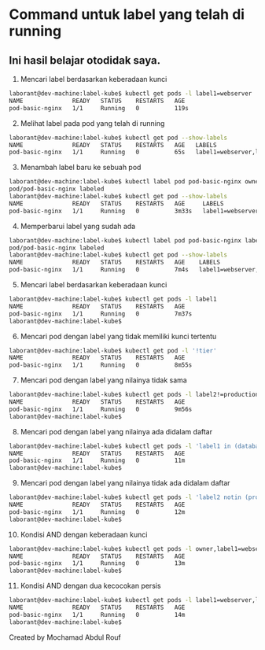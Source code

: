 # Command untuk label yang telah di running
## Ini hasil belajar otodidak saya.


1. Mencari label berdasarkan keberadaan kunci
```bash
laborant@dev-machine:label-kube$ kubectl get pods -l label1=webserver
NAME              READY   STATUS    RESTARTS   AGE
pod-basic-nginx   1/1     Running   0          119s
```

2. Melihat label pada pod yang telah di running
```bash
laborant@dev-machine:label-kube$ kubectl get pod --show-labels
NAME              READY   STATUS    RESTARTS   AGE   LABELS
pod-basic-nginx   1/1     Running   0          65s   label1=webserver,label2=development
```

3. Menambah label baru ke sebuah pod
```bash
laborant@dev-machine:label-kube$ kubectl label pod pod-basic-nginx owner=devops
pod/pod-basic-nginx labeled
laborant@dev-machine:label-kube$ kubectl get pod --show-labels
NAME              READY   STATUS    RESTARTS   AGE     LABELS
pod-basic-nginx   1/1     Running   0          3m33s   label1=webserver,label2=development,owner=devops
```

4. Memperbarui label yang sudah ada
```bash
laborant@dev-machine:label-kube$ kubectl label pod pod-basic-nginx label2=staging --overwrite
pod/pod-basic-nginx labeled
laborant@dev-machine:label-kube$ kubectl get pod --show-labels
NAME              READY   STATUS    RESTARTS   AGE    LABELS
pod-basic-nginx   1/1     Running   0          7m4s   label1=webserver,label2=staging,owner=devops
```

5. Mencari label berdasarkan keberadaan kunci
```bash
laborant@dev-machine:label-kube$ kubectl get pods -l label1
NAME              READY   STATUS    RESTARTS   AGE
pod-basic-nginx   1/1     Running   0          7m37s
laborant@dev-machine:label-kube$ 
```

6. Mencari pod dengan label yang tidak memiliki kunci tertentu
```bash
laborant@dev-machine:label-kube$ kubectl get pod -l '!tier'
NAME              READY   STATUS    RESTARTS   AGE
pod-basic-nginx   1/1     Running   0          8m55s
```

7. Mencari pod dengan label yang nilainya tidak sama
```bash
laborant@dev-machine:label-kube$ kubectl get pods -l label2!=production
NAME              READY   STATUS    RESTARTS   AGE
pod-basic-nginx   1/1     Running   0          9m56s
laborant@dev-machine:label-kube$ 
```

8. Mencari pod dengan label yang nilainya ada didalam daftar
```bash
laborant@dev-machine:label-kube$ kubectl get pods -l 'label1 in (database, webserver, cache)'
NAME              READY   STATUS    RESTARTS   AGE
pod-basic-nginx   1/1     Running   0          11m
laborant@dev-machine:label-kube$ 
```

9. Mencari pod dengan label yang nilainya tidak ada didalam daftar
```bash
laborant@dev-machine:label-kube$ kubectl get pods -l 'label2 notin (production, development)'
NAME              READY   STATUS    RESTARTS   AGE
pod-basic-nginx   1/1     Running   0          12m
laborant@dev-machine:label-kube$ 
```

10. Kondisi AND dengan keberadaan kunci
```bash
laborant@dev-machine:label-kube$ kubectl get pods -l owner,label1=webserver
NAME              READY   STATUS    RESTARTS   AGE
pod-basic-nginx   1/1     Running   0          13m
laborant@dev-machine:label-kube$ 
```

11. Kondisi AND dengan dua kecocokan persis
```bash
laborant@dev-machine:label-kube$ kubectl get pods -l label1=webserver,label2=staging
NAME              READY   STATUS    RESTARTS   AGE
pod-basic-nginx   1/1     Running   0          14m
laborant@dev-machine:label-kube$ 
```

Created by Mochamad Abdul Rouf